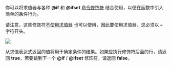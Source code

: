你可以将求值器与各种 **@if** 和 **@ifset** [命令修饰符](/Manual/reference/command_reference/command_modifier_reference.zh.md) 结合使用，以便在函数中引入简单的条件行为。

请注意，这些修饰符[不使用求值器](/Manual/reference/command_reference/command_modifier_reference.zh.md#@icon) 也可以使用，因此要使用求值器，您必须以 `=` 字符开头。

![](page>standard_variables&nodate&nouser&nofooter)

从求值表达式返回的值将用于确定条件的结果。如果应执行修饰符后面的行，请返回 **true**，若要跳到下一个 **@if** / **@ifset** 修饰符，请返回 **false**。